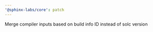 ```yaml
---
'@sphinx-labs/core': patch
---
```


Merge compiler inputs based on build info ID instead of solc version
